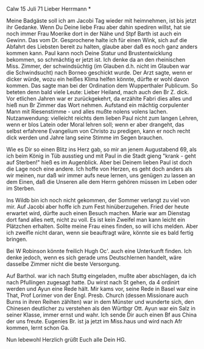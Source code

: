  Calw 15 Juli 71
Lieber Herrmann <Mogl>*

Meine Badgäste soll ich am Jacobi Tag wieder mit heimnehmen, ist bis jetzt ihr Gedanke. Wenn Du Deine liebe Frau aber dahin spediren willst, hat sie noch immer Frau Moerike dort in der Nähe und Stpf Barth ist auch ein Gewinn. Das vom Dr. Gesprochene halte ich für einen Wink, sich auf die Abfahrt des Liebsten bereit zu halten, glaube aber daß es noch ganz anders kommen kann. Paul kann noch Deine Statur und Brustentwicklung bekommen, so schmächtig er jetzt ist. Ich denke da an den rheinischen Miss. Zimmer, der schwindsüchtig (im Glauben d.h. nicht im Glauben war die Schwindsucht) nach Borneo geschickt wurde. Der Arzt sagte, wenn er dicker würde, wozu ein heißes Klima helfen könnte, dürfte er wohl davon kommen. Das sagte man bei der Ordination dem Wupperthaler Publicum. So beteten denn bald viele Leute: Lieber Heiland, mach auch den Br Z. dick. Vor etlichen Jahren war er zurückgekehrt, da erzählte Fabri dies alles und hieß nun Br Zimmer das Wort nehmen. Aufstand ein mächtig corpulenter Mann mit Riesenstimme - und alles mußte nolens volens lachen. Nutzanwendung: vielleicht reichts dem lieben Paul nicht zum langen Lehren, wenn er blos Latein oder Moral lehren soll; wenn er aber drangeht, das selbst erfahrene Evangelium von Christo zu predigen, kann er noch recht dick werden und Jahre lang seine Stimme im Segen brauchen.

Wie es Dir so einen Blitz ins Herz gab, so mir an jenem Augustabend 69, als ich beim König in Tüb ausstieg und mit Paul in die Stadt gieng "krank - geht auf Sterben!" hieß es im Augenblick. Aber bei Deinem lieben Paul ist doch die Lage noch eine andere. Ich hoffe von Herzen, es geht doch anders als wir meinen, nur daß wir immer aufs neue lernen, uns genügen zu lassen an dem Einen, daß die Unseren alle dem Herrn gehören müssen im Leben oder im Sterben.

Ins Wildb bin ich noch nicht gekommen, der Sommer verlangt zu viel von mir. Auf Jacobi aber hoffe ich zum Fest hinüberzugehen. Fried der heute erwartet wird, dürfte auch einen Besuch machen. Marie war am Dienstag dort fand alles nett, nicht zu voll. Es ist kein Zweifel man kann leicht ein Plätzchen erhalten. Sollte meine Frau eines finden, so will ichs melden. Aber ich zweifle nicht daran, wenn sie beauftragt wäre, könnte sie es bald fertig bringen.

Bei W Robinson könnte freilich Hugh Oc'. auch eine Unterkunft finden. Ich denke jedoch, wenn es sich gerade ums Deutschlernen handelt, wäre dasselbe Zimmer nicht die beste Versorgung.

Auf Barthol. war ich nach Stuttg eingeladen, mußte aber abschlagen, da ich nach Pfullingen zugesagt hatte. Du wirst nach St gehen, da 4 ordinirt werden und Ayun eine Rede hält. Mir kams vor, seine Rede in Basel war eine That, Prof Lorimer von der Engl. Presb. Church (dessen Missionare auch Burns in ihren Reihen zählten) war in dem Münster und wunderte sich, den Chinesen deutlicher zu verstehen als den Würtbgr Ott. Ayun war ein Salz in seiner Klasse, immer ernst und wahr. Ich sende Dir auch einen Bf aus China der uns freute. Eugenies Br. ist ja jetzt im Miss.haus und wird nach Afr kommen, lernt schon Ga.

Nun lebewohl Herzlich grüßt Euch alle
 Dein HG.
